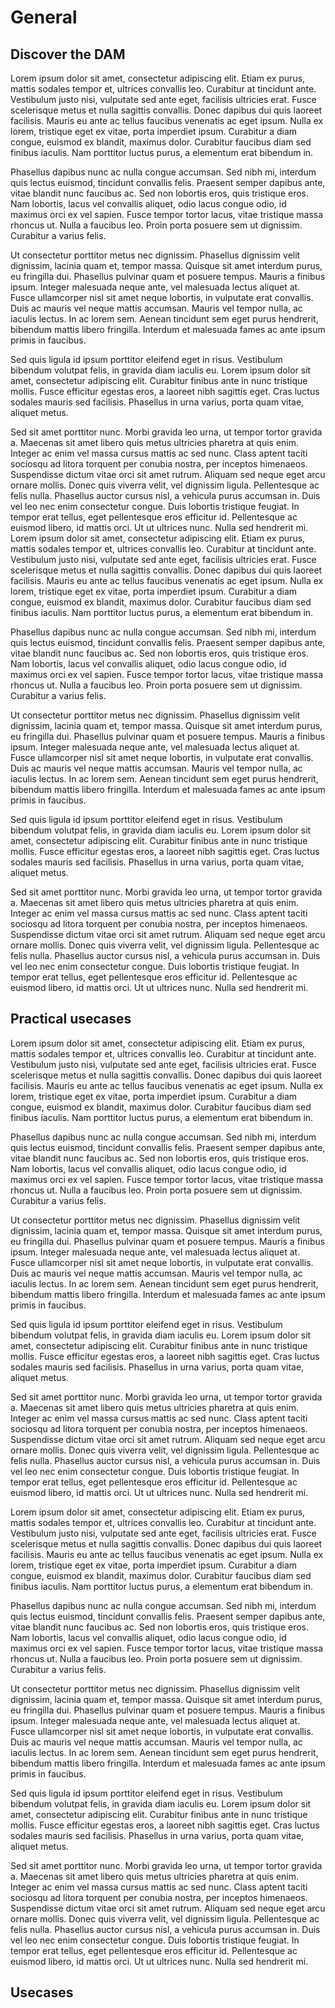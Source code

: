 # General

## Discover the DAM
Lorem ipsum dolor sit amet, consectetur adipiscing elit. Etiam ex purus, mattis sodales tempor et, ultrices convallis leo. Curabitur at tincidunt ante. Vestibulum justo nisi, vulputate sed ante eget, facilisis ultricies erat. Fusce scelerisque metus et nulla sagittis convallis. Donec dapibus dui quis laoreet facilisis. Mauris eu ante ac tellus faucibus venenatis ac eget ipsum. Nulla ex lorem, tristique eget ex vitae, porta imperdiet ipsum. Curabitur a diam congue, euismod ex blandit, maximus dolor. Curabitur faucibus diam sed finibus iaculis. Nam porttitor luctus purus, a elementum erat bibendum in.

Phasellus dapibus nunc ac nulla congue accumsan. Sed nibh mi, interdum quis lectus euismod, tincidunt convallis felis. Praesent semper dapibus ante, vitae blandit nunc faucibus ac. Sed non lobortis eros, quis tristique eros. Nam lobortis, lacus vel convallis aliquet, odio lacus congue odio, id maximus orci ex vel sapien. Fusce tempor tortor lacus, vitae tristique massa rhoncus ut. Nulla a faucibus leo. Proin porta posuere sem ut dignissim. Curabitur a varius felis.

Ut consectetur porttitor metus nec dignissim. Phasellus dignissim velit dignissim, lacinia quam et, tempor massa. Quisque sit amet interdum purus, eu fringilla dui. Phasellus pulvinar quam et posuere tempus. Mauris a finibus ipsum. Integer malesuada neque ante, vel malesuada lectus aliquet at. Fusce ullamcorper nisl sit amet neque lobortis, in vulputate erat convallis. Duis ac mauris vel neque mattis accumsan. Mauris vel tempor nulla, ac iaculis lectus. In ac lorem sem. Aenean tincidunt sem eget purus hendrerit, bibendum mattis libero fringilla. Interdum et malesuada fames ac ante ipsum primis in faucibus.

Sed quis ligula id ipsum porttitor eleifend eget in risus. Vestibulum bibendum volutpat felis, in gravida diam iaculis eu. Lorem ipsum dolor sit amet, consectetur adipiscing elit. Curabitur finibus ante in nunc tristique mollis. Fusce efficitur egestas eros, a laoreet nibh sagittis eget. Cras luctus sodales mauris sed facilisis. Phasellus in urna varius, porta quam vitae, aliquet metus.

Sed sit amet porttitor nunc. Morbi gravida leo urna, ut tempor tortor gravida a. Maecenas sit amet libero quis metus ultricies pharetra at quis enim. Integer ac enim vel massa cursus mattis ac sed nunc. Class aptent taciti sociosqu ad litora torquent per conubia nostra, per inceptos himenaeos. Suspendisse dictum vitae orci sit amet rutrum. Aliquam sed neque eget arcu ornare mollis. Donec quis viverra velit, vel dignissim ligula. Pellentesque ac felis nulla. Phasellus auctor cursus nisl, a vehicula purus accumsan in. Duis vel leo nec enim consectetur congue. Duis lobortis tristique feugiat. In tempor erat tellus, eget pellentesque eros efficitur id. Pellentesque ac euismod libero, id mattis orci. Ut ut ultrices nunc. Nulla sed hendrerit mi.
Lorem ipsum dolor sit amet, consectetur adipiscing elit. Etiam ex purus, mattis sodales tempor et, ultrices convallis leo. Curabitur at tincidunt ante. Vestibulum justo nisi, vulputate sed ante eget, facilisis ultricies erat. Fusce scelerisque metus et nulla sagittis convallis. Donec dapibus dui quis laoreet facilisis. Mauris eu ante ac tellus faucibus venenatis ac eget ipsum. Nulla ex lorem, tristique eget ex vitae, porta imperdiet ipsum. Curabitur a diam congue, euismod ex blandit, maximus dolor. Curabitur faucibus diam sed finibus iaculis. Nam porttitor luctus purus, a elementum erat bibendum in.

Phasellus dapibus nunc ac nulla congue accumsan. Sed nibh mi, interdum quis lectus euismod, tincidunt convallis felis. Praesent semper dapibus ante, vitae blandit nunc faucibus ac. Sed non lobortis eros, quis tristique eros. Nam lobortis, lacus vel convallis aliquet, odio lacus congue odio, id maximus orci ex vel sapien. Fusce tempor tortor lacus, vitae tristique massa rhoncus ut. Nulla a faucibus leo. Proin porta posuere sem ut dignissim. Curabitur a varius felis.

Ut consectetur porttitor metus nec dignissim. Phasellus dignissim velit dignissim, lacinia quam et, tempor massa. Quisque sit amet interdum purus, eu fringilla dui. Phasellus pulvinar quam et posuere tempus. Mauris a finibus ipsum. Integer malesuada neque ante, vel malesuada lectus aliquet at. Fusce ullamcorper nisl sit amet neque lobortis, in vulputate erat convallis. Duis ac mauris vel neque mattis accumsan. Mauris vel tempor nulla, ac iaculis lectus. In ac lorem sem. Aenean tincidunt sem eget purus hendrerit, bibendum mattis libero fringilla. Interdum et malesuada fames ac ante ipsum primis in faucibus.

Sed quis ligula id ipsum porttitor eleifend eget in risus. Vestibulum bibendum volutpat felis, in gravida diam iaculis eu. Lorem ipsum dolor sit amet, consectetur adipiscing elit. Curabitur finibus ante in nunc tristique mollis. Fusce efficitur egestas eros, a laoreet nibh sagittis eget. Cras luctus sodales mauris sed facilisis. Phasellus in urna varius, porta quam vitae, aliquet metus.

Sed sit amet porttitor nunc. Morbi gravida leo urna, ut tempor tortor gravida a. Maecenas sit amet libero quis metus ultricies pharetra at quis enim. Integer ac enim vel massa cursus mattis ac sed nunc. Class aptent taciti sociosqu ad litora torquent per conubia nostra, per inceptos himenaeos. Suspendisse dictum vitae orci sit amet rutrum. Aliquam sed neque eget arcu ornare mollis. Donec quis viverra velit, vel dignissim ligula. Pellentesque ac felis nulla. Phasellus auctor cursus nisl, a vehicula purus accumsan in. Duis vel leo nec enim consectetur congue. Duis lobortis tristique feugiat. In tempor erat tellus, eget pellentesque eros efficitur id. Pellentesque ac euismod libero, id mattis orci. Ut ut ultrices nunc. Nulla sed hendrerit mi.
## Practical usecases

Lorem ipsum dolor sit amet, consectetur adipiscing elit. Etiam ex purus, mattis sodales tempor et, ultrices convallis leo. Curabitur at tincidunt ante. Vestibulum justo nisi, vulputate sed ante eget, facilisis ultricies erat. Fusce scelerisque metus et nulla sagittis convallis. Donec dapibus dui quis laoreet facilisis. Mauris eu ante ac tellus faucibus venenatis ac eget ipsum. Nulla ex lorem, tristique eget ex vitae, porta imperdiet ipsum. Curabitur a diam congue, euismod ex blandit, maximus dolor. Curabitur faucibus diam sed finibus iaculis. Nam porttitor luctus purus, a elementum erat bibendum in.

Phasellus dapibus nunc ac nulla congue accumsan. Sed nibh mi, interdum quis lectus euismod, tincidunt convallis felis. Praesent semper dapibus ante, vitae blandit nunc faucibus ac. Sed non lobortis eros, quis tristique eros. Nam lobortis, lacus vel convallis aliquet, odio lacus congue odio, id maximus orci ex vel sapien. Fusce tempor tortor lacus, vitae tristique massa rhoncus ut. Nulla a faucibus leo. Proin porta posuere sem ut dignissim. Curabitur a varius felis.

Ut consectetur porttitor metus nec dignissim. Phasellus dignissim velit dignissim, lacinia quam et, tempor massa. Quisque sit amet interdum purus, eu fringilla dui. Phasellus pulvinar quam et posuere tempus. Mauris a finibus ipsum. Integer malesuada neque ante, vel malesuada lectus aliquet at. Fusce ullamcorper nisl sit amet neque lobortis, in vulputate erat convallis. Duis ac mauris vel neque mattis accumsan. Mauris vel tempor nulla, ac iaculis lectus. In ac lorem sem. Aenean tincidunt sem eget purus hendrerit, bibendum mattis libero fringilla. Interdum et malesuada fames ac ante ipsum primis in faucibus.

Sed quis ligula id ipsum porttitor eleifend eget in risus. Vestibulum bibendum volutpat felis, in gravida diam iaculis eu. Lorem ipsum dolor sit amet, consectetur adipiscing elit. Curabitur finibus ante in nunc tristique mollis. Fusce efficitur egestas eros, a laoreet nibh sagittis eget. Cras luctus sodales mauris sed facilisis. Phasellus in urna varius, porta quam vitae, aliquet metus.

Sed sit amet porttitor nunc. Morbi gravida leo urna, ut tempor tortor gravida a. Maecenas sit amet libero quis metus ultricies pharetra at quis enim. Integer ac enim vel massa cursus mattis ac sed nunc. Class aptent taciti sociosqu ad litora torquent per conubia nostra, per inceptos himenaeos. Suspendisse dictum vitae orci sit amet rutrum. Aliquam sed neque eget arcu ornare mollis. Donec quis viverra velit, vel dignissim ligula. Pellentesque ac felis nulla. Phasellus auctor cursus nisl, a vehicula purus accumsan in. Duis vel leo nec enim consectetur congue. Duis lobortis tristique feugiat. In tempor erat tellus, eget pellentesque eros efficitur id. Pellentesque ac euismod libero, id mattis orci. Ut ut ultrices nunc. Nulla sed hendrerit mi.

Lorem ipsum dolor sit amet, consectetur adipiscing elit. Etiam ex purus, mattis sodales tempor et, ultrices convallis leo. Curabitur at tincidunt ante. Vestibulum justo nisi, vulputate sed ante eget, facilisis ultricies erat. Fusce scelerisque metus et nulla sagittis convallis. Donec dapibus dui quis laoreet facilisis. Mauris eu ante ac tellus faucibus venenatis ac eget ipsum. Nulla ex lorem, tristique eget ex vitae, porta imperdiet ipsum. Curabitur a diam congue, euismod ex blandit, maximus dolor. Curabitur faucibus diam sed finibus iaculis. Nam porttitor luctus purus, a elementum erat bibendum in.

Phasellus dapibus nunc ac nulla congue accumsan. Sed nibh mi, interdum quis lectus euismod, tincidunt convallis felis. Praesent semper dapibus ante, vitae blandit nunc faucibus ac. Sed non lobortis eros, quis tristique eros. Nam lobortis, lacus vel convallis aliquet, odio lacus congue odio, id maximus orci ex vel sapien. Fusce tempor tortor lacus, vitae tristique massa rhoncus ut. Nulla a faucibus leo. Proin porta posuere sem ut dignissim. Curabitur a varius felis.

Ut consectetur porttitor metus nec dignissim. Phasellus dignissim velit dignissim, lacinia quam et, tempor massa. Quisque sit amet interdum purus, eu fringilla dui. Phasellus pulvinar quam et posuere tempus. Mauris a finibus ipsum. Integer malesuada neque ante, vel malesuada lectus aliquet at. Fusce ullamcorper nisl sit amet neque lobortis, in vulputate erat convallis. Duis ac mauris vel neque mattis accumsan. Mauris vel tempor nulla, ac iaculis lectus. In ac lorem sem. Aenean tincidunt sem eget purus hendrerit, bibendum mattis libero fringilla. Interdum et malesuada fames ac ante ipsum primis in faucibus.

Sed quis ligula id ipsum porttitor eleifend eget in risus. Vestibulum bibendum volutpat felis, in gravida diam iaculis eu. Lorem ipsum dolor sit amet, consectetur adipiscing elit. Curabitur finibus ante in nunc tristique mollis. Fusce efficitur egestas eros, a laoreet nibh sagittis eget. Cras luctus sodales mauris sed facilisis. Phasellus in urna varius, porta quam vitae, aliquet metus.

Sed sit amet porttitor nunc. Morbi gravida leo urna, ut tempor tortor gravida a. Maecenas sit amet libero quis metus ultricies pharetra at quis enim. Integer ac enim vel massa cursus mattis ac sed nunc. Class aptent taciti sociosqu ad litora torquent per conubia nostra, per inceptos himenaeos. Suspendisse dictum vitae orci sit amet rutrum. Aliquam sed neque eget arcu ornare mollis. Donec quis viverra velit, vel dignissim ligula. Pellentesque ac felis nulla. Phasellus auctor cursus nisl, a vehicula purus accumsan in. Duis vel leo nec enim consectetur congue. Duis lobortis tristique feugiat. In tempor erat tellus, eget pellentesque eros efficitur id. Pellentesque ac euismod libero, id mattis orci. Ut ut ultrices nunc. Nulla sed hendrerit mi.
## Usecases
